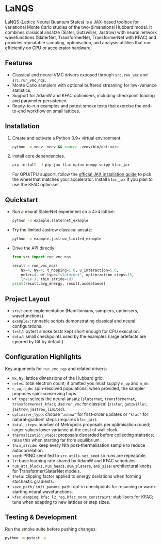 # LaNQS

LaNQS (Lattice Neural Quantum States) is a JAX-based toolbox for variational Monte Carlo studies of the two-dimensional Hubbard model. It combines classical ansätze (Slater, Gutzwiller, Jastrow) with neural network wavefunctions (SlaterNet, TransformerNet, TransformerNet with KFAC) and provides repeatable sampling, optimisation, and analysis utilities that run efficiently on CPU or accelerator hardware.

## Features
- Classical and neural VMC drivers exposed through `src.run_vmc` and `src.run_vmc_nqs`.
- Monte Carlo samplers with optional buffered streaming for low-variance statistics.
- Support for AdamW and KFAC optimisers, including checkpoint loading and parameter persistence.
- Ready-to-run examples and pytest smoke tests that exercise the end-to-end workflow on small lattices.

## Installation
1. Create and activate a Python 3.9+ virtual environment.
   ```bash
   python -m venv .venv && source .venv/bin/activate
   ```
2. Install core dependencies.
   ```bash
   pip install -U pip jax flax optax numpy scipy kfac_jax
   ```
   For GPU/TPU support, follow the [official JAX installation guide](https://github.com/google/jax#pip-installation) to pick the wheel that matches your accelerator. Install `kfac_jax` if you plan to use the KFAC optimiser.

## Quickstart
- Run a neural SlaterNet experiment on a 4×4 lattice:
  ```bash
  python -m example.slaternet_example
  ```
- Try the limited Jastrow classical ansatz:
  ```bash
  python -m example.jastrow_limited_example
  ```
- Drive the API directly:
  ```python
  from src import run_vmc_nqs

  result = run_vmc_nqs(
      Nx=4, Ny=4, t_hopping=1.0, u_interaction=5.0,
      nelec=4, wf_type="slaternet", optimization_steps=10,
      lr=1e-3, thin_stride=10)
  print(result.avg_energy, result.acceptance)
  ```

## Project Layout
- `src/`: core implementation (Hamiltonians, samplers, optimisers, wavefunctions).
- `example/`: runnable scripts demonstrating classical and neural configurations.
- `test/`: pytest smoke tests kept short enough for CPU execution.
- `data/`: small checkpoints used by the examples (large artefacts are ignored by Git by default).

## Configuration Highlights
Key arguments for `run_vmc_nqs` and related drivers:
- `Nx`, `Ny`: lattice dimensions of the Hubbard grid.
- `nelec`: total electron count; if omitted you must supply `n_up` and `n_dn`.
- `n_up`, `n_dn`: spin-resolved populations; when provided, the sampler proposes spin-conserving hops.
- `wf_type`: selects the neural ansatz (`slaternet`, `transformernet`, `transformernet_kfac`); use `run_vmc` for classical (`slater`, `gutzwiller`, `jastrow`, `jastrow_limited`).
- `optimizer_type`: choose `"adamw"` for first-order updates or `"kfac"` for natural-gradient steps (requires `kfac_jax`).
- `total_steps`: number of Metropolis proposals per optimisation round; larger values lower variance at the cost of wall clock.
- `thermalization_steps`: proposals discarded before collecting statistics; raise this when starting far from equilibrium.
- `thin_stride`: keep every Nth post-thermalisation sample to reduce autocorrelation.
- `seed`: PRNG seed fed to `src.utils.set_seed` so runs are repeatable.
- `lr`: base learning rate shared by AdamW and KFAC schedules.
- `num_att_blocks`, `num_heads`, `num_slaters`, `emb_size`: architectural knobs for Transformer/SlaterNet models.
- `theta`: clipping factor applied to energy deviations when forming stochastic gradients.
- `save_path` / `init_params_path`: opt-in checkpoints for resuming or warm-starting neural wavefunctions.
- `kfac_damping`, `kfac_l2_reg`, `kfac_norm_constraint`: stabilisers for KFAC; tune when adapting to new lattices or step sizes.

## Testing & Development
Run the smoke suite before pushing changes:
```bash
python -m pytest -q
```
